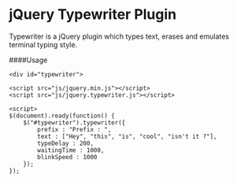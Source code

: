 jQuery Typewriter Plugin
========================

Typewriter is a jQuery plugin which types text, erases and emulates terminal typing style.

####Usage

```
<div id="typewriter">

<script src="js/jquery.min.js"></script>
<script src="js/jquery.typewriter.js"></script>

<script>
$(document).ready(function() {
    $("#typewriter").typewriter({
        prefix : "Prefix : ",
        text : ["Hey", "this", "is", "cool", "isn't it ?"],
        typeDelay : 200,
        waitingTime : 1000,
        blinkSpeed : 1000
    });
});
```

